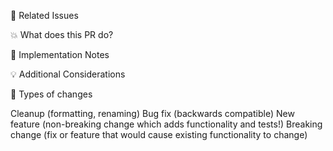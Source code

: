 🔗 Related Issues

💥 What does this PR do?

🔧 Implementation Notes

💡 Additional Considerations

🔄 Types of changes

Cleanup (formatting, renaming)
Bug fix (backwards compatible)
New feature (non-breaking change which adds functionality and tests!)
Breaking change (fix or feature that would cause existing functionality to change)
